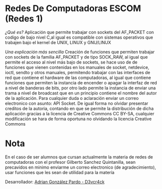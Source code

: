 # Redes De Computadoras ESCOM \(Redes 1\)
_¿Qué es?_
Aplicación que permite trabajar con sockets del AF_PACKET con codigo de bajo nivel C,al igual es compatible con sistemas operativos que trabajen bajo el kernel de UNIX, LINUX y GNU/LINUX

_Una explicación más sencilla_
Creación de funciones que permiten trabajar con sockets de la familia AF_PACKET y de tipo SOCK_RAW, al igual que permite el acceso al nivel más bajo de sockets, se hace uso de de funciones que vienen contenidas en los manuales de socket, netdevice, ioctl, sendto y otros manuales, permitendo trabajar con las interfaces de red que contiene el hardware de las computadoras, al igual que contiene funciones que permiten la instancia de encender o apagar la interfaz de red a nivel de banderas de bits, por otro lado permite la instancia de enviar una trama a nivel de broadcast que en un principio contiene el nombre del autor de la aplicación. 
Para cualquier duda o aclaración enviar un correo electronico con asunto: API Socket. 
De igual forma no olvidar presentar creditos de la autoria, contando en que se permite la distribución de dicha aplicación gracias a la licencia de Creative Commons CC BY-SA, cualquier modificación se hara de forma oportuna no olvidando la licencia Creative Commons

# Nota
En el caso de ser alumnos que cursan actualmente la materia de redes de computadoras con el profesor Gilberto Sanchez Quintanilla, sean precavidos en minimo enviarme un correo electronico (de agradecimiento), usar funciones que les sean de utilidad para la matería 

Desarrollador: [Adrian González Pardo - D3vcr4ck](mailto:gozapaadr@gmail.com)
